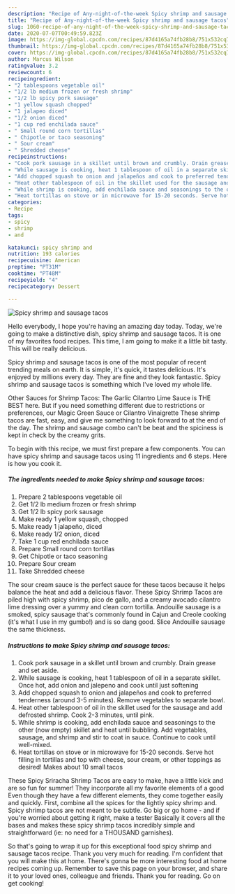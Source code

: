 ```yaml
---
description: "Recipe of Any-night-of-the-week Spicy shrimp and sausage tacos"
title: "Recipe of Any-night-of-the-week Spicy shrimp and sausage tacos"
slug: 1060-recipe-of-any-night-of-the-week-spicy-shrimp-and-sausage-tacos
date: 2020-07-07T00:49:59.823Z
image: https://img-global.cpcdn.com/recipes/87d4165a74fb28b8/751x532cq70/spicy-shrimp-and-sausage-tacos-recipe-main-photo.jpg
thumbnail: https://img-global.cpcdn.com/recipes/87d4165a74fb28b8/751x532cq70/spicy-shrimp-and-sausage-tacos-recipe-main-photo.jpg
cover: https://img-global.cpcdn.com/recipes/87d4165a74fb28b8/751x532cq70/spicy-shrimp-and-sausage-tacos-recipe-main-photo.jpg
author: Marcus Wilson
ratingvalue: 3.2
reviewcount: 6
recipeingredient:
- "2 tablespoons vegetable oil"
- "1/2 lb medium frozen or fresh shrimp"
- "1/2 lb spicy pork sausage"
- "1 yellow squash chopped"
- "1 jalapeo diced"
- "1/2 onion diced"
- "1 cup red enchilada sauce"
- " Small round corn tortillas"
- " Chipotle or taco seasoning"
- " Sour cream"
- " Shredded cheese"
recipeinstructions:
- "Cook pork sausage in a skillet until brown and crumbly. Drain grease and set aside."
- "While sausage is cooking, heat 1 tablespoon of oil in a separate skillet. Once hot, add onion and jalepeno and cook until just softening"
- "Add chopped squash to onion and jalapeños and cook to preferred tenderness (around 3-5 minutes). Remove vegetables to separate bowl."
- "Heat other tablespoon of oil in the skillet used for the sausage and add defrosted shrimp. Cook 2-3 minutes, until pink."
- "While shrimp is cooking, add enchilada sauce and seasonings to the other (now empty) skillet and heat until bubbling. Add vegetables, sausage, and shrimp and stir to coat in sauce. Continue to cook until well-mixed."
- "Heat tortillas on stove or in microwave for 15-20 seconds. Serve hot filling in tortillas and top with cheese, sour cream, or other toppings as desired! Makes about 10 small tacos"
categories:
- Recipe
tags:
- spicy
- shrimp
- and

katakunci: spicy shrimp and 
nutrition: 193 calories
recipecuisine: American
preptime: "PT31M"
cooktime: "PT48M"
recipeyield: "4"
recipecategory: Dessert

---
```



![Spicy shrimp and sausage tacos](https://img-global.cpcdn.com/recipes/87d4165a74fb28b8/751x532cq70/spicy-shrimp-and-sausage-tacos-recipe-main-photo.jpg)

Hello everybody, I hope you're having an amazing day today. Today, we're going to make a distinctive dish, spicy shrimp and sausage tacos. It is one of my favorites food recipes. This time, I am going to make it a little bit tasty. This will be really delicious.

Spicy shrimp and sausage tacos is one of the most popular of recent trending meals on earth. It is simple, it's quick, it tastes delicious. It's enjoyed by millions every day. They are fine and they look fantastic. Spicy shrimp and sausage tacos is something which I've loved my whole life.

Other Sauces for Shrimp Tacos: The Garlic Cilantro Lime Sauce is THE BEST here. But if you need something different due to restrictions or preferences, our Magic Green Sauce or Cilantro Vinaigrette These shrimp tacos are fast, easy, and give me something to look forward to at the end of the day. The shrimp and sausage combo can&#39;t be beat and the spiciness is kept in check by the creamy grits.


To begin with this recipe, we must first prepare a few components. You can have spicy shrimp and sausage tacos using 11 ingredients and 6 steps. Here is how you cook it.

<!--inarticleads1-->

##### The ingredients needed to make Spicy shrimp and sausage tacos:

1. Prepare 2 tablespoons vegetable oil
1. Get 1/2 lb medium frozen or fresh shrimp
1. Get 1/2 lb spicy pork sausage
1. Make ready 1 yellow squash, chopped
1. Make ready 1 jalapeño, diced
1. Make ready 1/2 onion, diced
1. Take 1 cup red enchilada sauce
1. Prepare  Small round corn tortillas
1. Get  Chipotle or taco seasoning
1. Prepare  Sour cream
1. Take  Shredded cheese


The sour cream sauce is the perfect sauce for these tacos because it helps balance the heat and add a delicious flavor. These Spicy Shrimp Tacos are piled high with spicy shrimp, pico de gallo, and a creamy avocado cilantro lime dressing over a yummy and clean corn tortilla. Andouille sausage is a smoked, spicy sausage that&#39;s commonly found in Cajun and Creole cooking (it&#39;s what I use in my gumbo!) and is so dang good. Slice Andouille sausage the same thickness. 

<!--inarticleads2-->

##### Instructions to make Spicy shrimp and sausage tacos:

1. Cook pork sausage in a skillet until brown and crumbly. Drain grease and set aside.
1. While sausage is cooking, heat 1 tablespoon of oil in a separate skillet. Once hot, add onion and jalepeno and cook until just softening
1. Add chopped squash to onion and jalapeños and cook to preferred tenderness (around 3-5 minutes). Remove vegetables to separate bowl.
1. Heat other tablespoon of oil in the skillet used for the sausage and add defrosted shrimp. Cook 2-3 minutes, until pink.
1. While shrimp is cooking, add enchilada sauce and seasonings to the other (now empty) skillet and heat until bubbling. Add vegetables, sausage, and shrimp and stir to coat in sauce. Continue to cook until well-mixed.
1. Heat tortillas on stove or in microwave for 15-20 seconds. Serve hot filling in tortillas and top with cheese, sour cream, or other toppings as desired! Makes about 10 small tacos


These Spicy Sriracha Shrimp Tacos are easy to make, have a little kick and are so fun for summer! They incorporate all my favorite elements of a good Even though they have a few different elements, they come together easily and quickly. First, combine all the spices for the lightly spicy shrimp and. Spicy shrimp tacos are not meant to be subtle. Go big or go home - and if you&#39;re worried about getting it right, make a tester Basically it covers all the bases and makes these spicy shrimp tacos incredibly simple and straightforward (ie: no need for a THOUSAND garnishes). 

So that's going to wrap it up for this exceptional food spicy shrimp and sausage tacos recipe. Thank you very much for reading. I'm confident that you will make this at home. There's gonna be more interesting food at home recipes coming up. Remember to save this page on your browser, and share it to your loved ones, colleague and friends. Thank you for reading. Go on get cooking!
